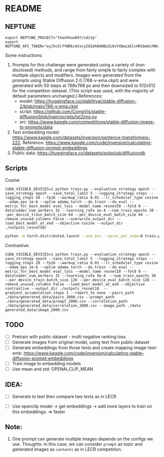 # README

## NEPTUNE
```
export NEPTUNE_PROJECT="thanhhau097/sditp"
export NEPTUNE_API_TOKEN="eyJhcGlfYWRkcmVzcyI6Imh0dHBzOi8vYXBwLm5lcHR1bmUuYWkiLCJhcGlfdXJsIjoiaHR0cHM6Ly9hcHAubmVwdHVuZS5haSIsImFwaV9rZXkiOiJlMTRjM2ExOC1lYTA5LTQwODctODMxNi1jZjEzMjdlMjkxYTgifQ=="
```

Some instructions:
1. Prompts for this challenge were generated using a variety of (non disclosed) methods, and range from fairly simple to fairly complex with multiple objects and modifiers. Images were generated from the prompts using Stable Diffusion 2.0 (768-v-ema.ckpt) and were generated with 50 steps at 768x768 px and then downsized to 512x512 for the competition dataset. (This script was used, with the majority of default parameters unchanged.) References: 
    - model: https://huggingface.co/stabilityai/stable-diffusion-2/blob/main/768-v-ema.ckpt
    - script: https://github.com/CompVis/stable-diffusion/blob/main/scripts/txt2img.py. 
    - src: https://www.kaggle.com/competitions/stable-diffusion-image-to-prompts/data
2. Text embedding model: https://www.kaggle.com/datasets/inversion/sentence-transformers-222. Reference: https://www.kaggle.com/code/inversion/calculating-stable-diffusion-prompt-embeddings
3. Public data: https://huggingface.co/datasets/poloclub/diffusiondb

## Scripts
Cosine:

```
CUDA_VISIBLE_DEVICES=1 python train.py --evaluation_strategy epoch --save_strategy epoch --save_total_limit 5 --logging_strategy steps --logging_steps 50 --fp16 --warmup_ratio 0.01 --lr_scheduler_type cosine --adam_eps 1e-6 --optim adamw_torch --do_train --do_eval --metric_for_best_model eval_loss --model_name resnet50 --fold 0 --dataloader_num_workers 32 --learning_rate 1e-4 --num_train_epochs 30 --per_device_train_batch_size 64 --per_device_eval_batch_size 64 --remove_unused_columns False --overwrite_output_dir --load_best_model_at_end --objective cosine --output_dir ./outputs_resnet50/
```

```bash
python -m torch.distributed.launch --use_env --nproc_per_node=8 train.py --evaluation_strategy epoch --save_strategy epoch --save_total_limit 5 --logging_strategy steps --logging_steps 50 --fp16 --warmup_ratio 0.01 --lr_scheduler_type cosine --adam_eps 1e-6 --optim adamw_torch --do_train --do_eval --metric_for_best_model eval_loss --model_name convnext_tiny --fold 0 --dataloader_num_workers 24 --learning_rate 1e-4 --num_train_epochs 20 --per_device_train_batch_size 96 --per_device_eval_batch_size 96 --remove_unused_columns False --overwrite_output_dir --load_best_model_at_end --objective cosine --output_dir ./outputs_ctiny/ --image_folder /data/hoanganh/
```

Contrastive:

```
CUDA_VISIBLE_DEVICES=1 python train.py --evaluation_strategy epoch --save_strategy epoch --save_total_limit 5 --logging_strategy steps --logging_steps 20 --fp16 --warmup_ratio 0.01 --lr_scheduler_type cosine --adam_eps 1e-6 --optim adamw_torch --do_train --do_eval --metric_for_best_model eval_loss --model_name resnet18 --fold 0 --dataloader_num_workers 32 --learning_rate 5e-4  --num_train_epochs 30 --per_device_train_batch_size 128 --per_device_eval_batch_size 128 --remove_unused_columns False --load_best_model_at_end --objective contrastive --output_dir ./outputs_resnet18  --gradient_accumulation_steps 1 --report_to none --pairs_path ./data/generated_data/pairs_2000.csv --prompt_path ./data/generated_data/prompt_2000.csv --correlation_path ./data/generated_data/correlation_2000.csv --image_path ./data generated_data/image_2000.csv
```

## TODO
- [ ] Pretrain with public dataset - multi negative ranking loss
- [ ] Generate images from original model, using text from public dataset
- [ ] Generate embeddings from those texts and create mapping image-text-emb: https://www.kaggle.com/code/inversion/calculating-stable-diffusion-prompt-embeddings
- [ ] Train image to embedding models
- [ ] Use mean and std: OPENAI_CLIP_MEAN

## IDEA:
- [ ] Generate to text then compare two texts as in LECR
- [ ] Use openclip model -> get embeddings -> add more layers to train on this embeddings. => faster


## Note:
1. One prompt can generate multiple images depends on the configs we use. Thoughts: In this case, we can consider `prompt` as topic and generated images as `contents` as in LECR competition.
